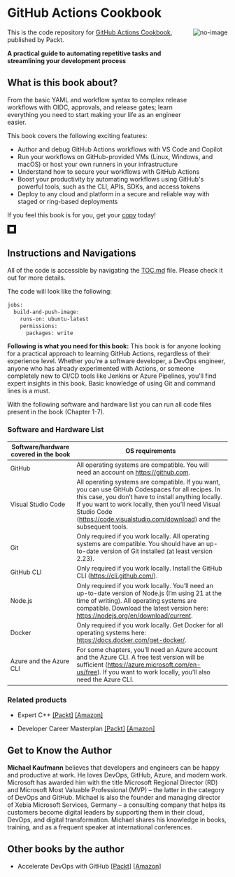# GitHub Actions Cookbook

<a href="https://www.packtpub.com/product/github-actions-cookbook/9781835468944"><img src="https://content.packt.com/B21738/cover_image_small.jpg" alt="no-image" height="256px" align="right"></a>

This is the code repository for [GitHub Actions Cookbook](https://www.packtpub.com/product/github-actions-cookbook/9781835468944), published by Packt.

**A practical guide to automating repetitive tasks and streamlining your development process**

## What is this book about?
From the basic YAML and workflow syntax to complex release workflows with OIDC, approvals, and release gates; learn everything you need to start making your life as an engineer easier.

This book covers the following exciting features:
* Author and debug GitHub Actions workflows with VS Code and Copilot
* Run your workflows on GitHub-provided VMs (Linux, Windows, and macOS) or host your own runners in your infrastructure
* Understand how to secure your workflows with GitHub Actions
* Boost your productivity by automating workflows using GitHub's powerful tools, such as the CLI, APIs, SDKs, and access tokens
* Deploy to any cloud and platform in a secure and reliable way with staged or ring-based deployments

If you feel this book is for you, get your [copy](https://www.amazon.com/GitHub-Actions-Cookbook-streamlining-development/dp/1835468942/) today!

<a href="https://www.packtpub.com/?utm_source=github&utm_medium=banner&utm_campaign=GitHubBanner"><img src="https://raw.githubusercontent.com/PacktPublishing/GitHub/master/GitHub.png" 
alt="https://www.packtpub.com/" border="5" /></a>

## Instructions and Navigations
All of the code is accessible by navigating the [TOC.md](https://github.com/PacktPublishing/GitHub-Actions-Cookbook/blob/main/TOC.md) file. Please check it out for more details.

The code will look like the following:
```
jobs:
  build-and-push-image:
    runs-on: ubuntu-latest
    permissions:
      packages: write
```

**Following is what you need for this book:**
This book is for anyone looking for a practical approach to learning GitHub Actions, regardless of their experience level. Whether you're a software developer, a DevOps engineer, anyone who has already experimented with Actions, or someone completely new to CI/CD tools like Jenkins or Azure Pipelines, you’ll find expert insights in this book. Basic knowledge of using Git and command lines is a must.

With the following software and hardware list you can run all code files present in the book (Chapter 1-7).
### Software and Hardware List
 | Software/hardware covered in the book | OS requirements |
 | ------------------------------------ | ----------------------------------- |
 | GitHub | All operating systems are compatible. You will need an account on https://github.com. |
 | Visual Studio Code | All operating systems are compatible. If you want, you can use GitHub Codespaces for all recipes. In this case, you don’t have to install anything locally. If you want to work locally, then you’ll need Visual Studio Code (https://code.visualstudio.com/download) and the subsequent tools. |
 | Git | Only required if you work locally. All operating systems are compatible. You should have an up-to-date version of Git installed (at least version 2.23). |
 | GitHub CLI | Only required if you work locally. Install the GitHub CLI (https://cli.github.com/). |
 | Node.js | Only required if you work locally. You’ll need an up-to-date version of Node.js (I’m using 21 at the time of writing). All operating systems are compatible. Download the latest version here: https://nodejs.org/en/download/current. |
 | Docker | Only required if you work locally. Get Docker for all operating systems here: https://docs.docker.com/get-docker/. |
 | Azure and the Azure CLI | For some chapters, you’ll need an Azure account and the Azure CLI. A free test version will be sufficient (https://azure.microsoft.com/en-us/free). If you want to work locally, you’ll also need the Azure CLI. |

### Related products
* Expert C++ [[Packt]](https://www.packtpub.com/product/expert-c-second-edition/9781804617830) [[Amazon]](https://www.amazon.com/dp/1804617830)

* Developer Career Masterplan [[Packt]](https://www.packtpub.com/product/developer-career-masterplan/9781801818704) [[Amazon]](https://www.amazon.com/dp/1801818703)

## Get to Know the Author
**Michael Kaufmann** believes that developers and engineers can be happy and productive at work. He loves DevOps, GitHub, Azure, and modern work.
Microsoft has awarded him with the title Microsoft Regional Director (RD) and Microsoft Most Valuable Professional (MVP) &ndash; the latter in the category of DevOps and GitHub.
Michael is also the founder and managing director of Xebia Microsoft Services, Germany &ndash; a consulting company that helps its customers become digital leaders by supporting them in their cloud, DevOps, and digital transformation.
Michael shares his knowledge in books, training, and as a frequent speaker at international conferences.

## Other books by the author
* Accelerate DevOps with GitHub [[Packt]](https://www.packtpub.com/product/accelerate-devops-with-github/9781801813358) [[Amazon]](https://www.amazon.com/Accelerate-DevOps-GitHub-software-performance/dp/1801813353)


